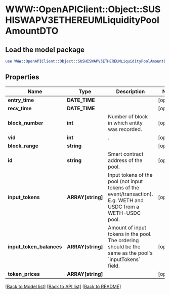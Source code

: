 # WWW::OpenAPIClient::Object::SUSHISWAPV3ETHEREUMLiquidityPoolAmountDTO

## Load the model package
```perl
use WWW::OpenAPIClient::Object::SUSHISWAPV3ETHEREUMLiquidityPoolAmountDTO;
```

## Properties
Name | Type | Description | Notes
------------ | ------------- | ------------- | -------------
**entry_time** | **DATE_TIME** |  | [optional] 
**recv_time** | **DATE_TIME** |  | [optional] 
**block_number** | **int** | Number of block in which entity was recorded. | [optional] 
**vid** | **int** | . | [optional] 
**block_range** | **string** |  | [optional] 
**id** | **string** | Smart contract address of the pool. | [optional] 
**input_tokens** | **ARRAY[string]** | Input tokens of the pool (not input tokens of the event/transaction). E.g. WETH and USDC from a WETH-USDC pool. | [optional] 
**input_token_balances** | **ARRAY[string]** | Amount of input tokens in the pool. The ordering should be the same as the pool&#39;s &#x60;inputTokens&#x60; field. | [optional] 
**token_prices** | **ARRAY[string]** |  | [optional] 

[[Back to Model list]](../README.md#documentation-for-models) [[Back to API list]](../README.md#documentation-for-api-endpoints) [[Back to README]](../README.md)


